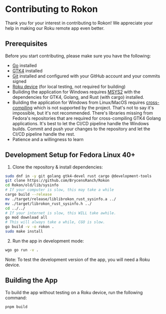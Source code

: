 # Contributing to Rokon

Thank you for your interest in contributing to Rokon! We appreciate your help in making our Roku remote app even better.

## Prerequisites

Before you start contributing, please make sure you have the following:

- [Go](https://golang.org) installed
- [GTK4](https://www.gtk.org) installed
- [Git](https://git-scm.com) installed and configured with your GitHub account and your commits signed
- [Roku device](https://www.roku.com/products/roku-tv) (for local testing, not required for building)
- Builiding the application for Windows requires [MSYS2](https://www.msys2.org/) with the dependencies for GTK4, Golang, and Rust (with cargo) installed.
- Building the application for Windows from Linux/MacOS requires [cross-compiling](https://github.com/diamondburned/gotk4/issues/147) which is not supported by the project. That's not to say it's impossible, but it's not recommended. There's libraries missing from Fedora's repositories that are required for cross-compiling GTK4 Golang applications. It's best to let the CI/CD pipeline handle the Windows builds. Commit and push your changes to the repository and let the CI/CD pipeline handle the rest.
- Patience and a willingness to learn

## Development Setup for Fedora Linux 40+

1. Clone the repository & install dependencies:

```bash
sudo dnf in -y git golang gtk4-devel rust cargo @development-tools
git clone https://github.com/BrycensRanch/Rokon
cd Rokon/old/lib/sysinfo
# If your computer is slow, this may take a while
cargo build --release
mv ./target/release/liblibrokon_rust_sysinfo.a ../
mv ./target/librokon_rust_sysinfo.h ../
cd ../../
# If your internet is slow, this WILL take awhile.
go mod download all
# This will always take a while, CGO is slow.
go build -v -o rokon .
sudo make install
```

2. Run the app in development mode:

```bash
wgo go run -v .
```

Note: To test the development version of the app, you will need a Roku device.

## Building the App

To build the app without testing on a Roku device, run the following command:

```bash
pnpm build
```
